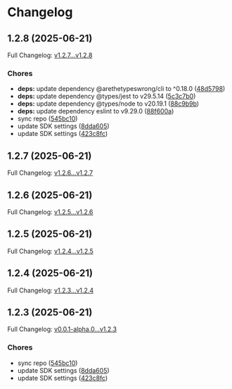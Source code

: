 # Changelog

## 1.2.8 (2025-06-21)

Full Changelog: [v1.2.7...v1.2.8](https://github.com/Boomchainlab/chonk9k-api/compare/v1.2.7...v1.2.8)

### Chores

* **deps:** update dependency @arethetypeswrong/cli to ^0.18.0 ([48d5798](https://github.com/Boomchainlab/chonk9k-api/commit/48d57983f00bd222e306ca5926a7d45d4fc41f49))
* **deps:** update dependency @types/jest to v29.5.14 ([5c3c7b0](https://github.com/Boomchainlab/chonk9k-api/commit/5c3c7b06eb2de00456b708d1caaa342743242ed6))
* **deps:** update dependency @types/node to v20.19.1 ([88c9b9b](https://github.com/Boomchainlab/chonk9k-api/commit/88c9b9bd7a74669e1114f0284af240fe1c472d25))
* **deps:** update dependency eslint to v9.29.0 ([88f600a](https://github.com/Boomchainlab/chonk9k-api/commit/88f600adfe77c2ffd31277be5c6ededcc4f14af7))
* sync repo ([545bc10](https://github.com/Boomchainlab/chonk9k-api/commit/545bc1094303d042765c9d09c2a0b7582fedb893))
* update SDK settings ([8dda605](https://github.com/Boomchainlab/chonk9k-api/commit/8dda605abef3d236805bfe1cb0fae4970d4c04c1))
* update SDK settings ([423c8fc](https://github.com/Boomchainlab/chonk9k-api/commit/423c8fc6757908ffca068419000a39e6cac1f548))

## 1.2.7 (2025-06-21)

Full Changelog: [v1.2.6...v1.2.7](https://github.com/Boomchainlab/chonk9k-api/compare/v1.2.6...v1.2.7)

## 1.2.6 (2025-06-21)

Full Changelog: [v1.2.5...v1.2.6](https://github.com/Boomchainlab/chonk9k-api/compare/v1.2.5...v1.2.6)

## 1.2.5 (2025-06-21)

Full Changelog: [v1.2.4...v1.2.5](https://github.com/Boomchainlab/chonk9k-api/compare/v1.2.4...v1.2.5)

## 1.2.4 (2025-06-21)

Full Changelog: [v1.2.3...v1.2.4](https://github.com/Boomchainlab/chonk9k-api/compare/v1.2.3...v1.2.4)

## 1.2.3 (2025-06-21)

Full Changelog: [v0.0.1-alpha.0...v1.2.3](https://github.com/Boomchainlab/chonk9k-api/compare/v0.0.1-alpha.0...v1.2.3)

### Chores

* sync repo ([545bc10](https://github.com/Boomchainlab/chonk9k-api/commit/545bc1094303d042765c9d09c2a0b7582fedb893))
* update SDK settings ([8dda605](https://github.com/Boomchainlab/chonk9k-api/commit/8dda605abef3d236805bfe1cb0fae4970d4c04c1))
* update SDK settings ([423c8fc](https://github.com/Boomchainlab/chonk9k-api/commit/423c8fc6757908ffca068419000a39e6cac1f548))
